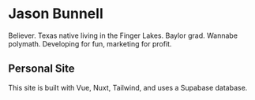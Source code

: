 # Jason Bunnell
Believer.  Texas native living in the Finger Lakes. Baylor grad. Wannabe polymath. Developing for fun, marketing for profit.

## Personal Site
This site is built with Vue, Nuxt, Tailwind, and uses a Supabase database.
